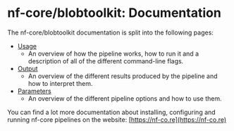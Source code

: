 # nf-core/blobtoolkit: Documentation

The nf-core/blobtoolkit documentation is split into the following pages:

- [Usage](usage.md)
  - An overview of how the pipeline works, how to run it and a description of all of the different command-line flags.
- [Output](output.md)
  - An overview of the different results produced by the pipeline and how to interpret them.
- [Parameters](parameters.md)
  - An overview of the different pipeline options and how to use them.

You can find a lot more documentation about installing, configuring and running nf-core pipelines on the website: [https://nf-co.re](https://nf-co.re)
